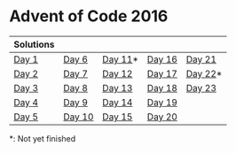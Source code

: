 # Advent of Code 2016

| Solutions | | | | |
| :--- | :--- | :--- | :--- | :--- |
| [Day 1](day1) | [Day 6](day6) | [Day 11](day11)* | [Day 16](day16) | [Day 21](day21) |
| [Day 2](day2) | [Day 7](day7) | [Day 12](day12) | [Day 17](day17) | [Day 22](day22)* |
| [Day 3](day3) | [Day 8](day8) | [Day 13](day13) | [Day 18](day18) | [Day 23](day23) |
| [Day 4](day4) | [Day 9](day9) | [Day 14](day14) | [Day 19](day19) | |
| [Day 5](day5) | [Day 10](day10) | [Day 15](day15) | [Day 20](day20) | |

*: Not yet finished
